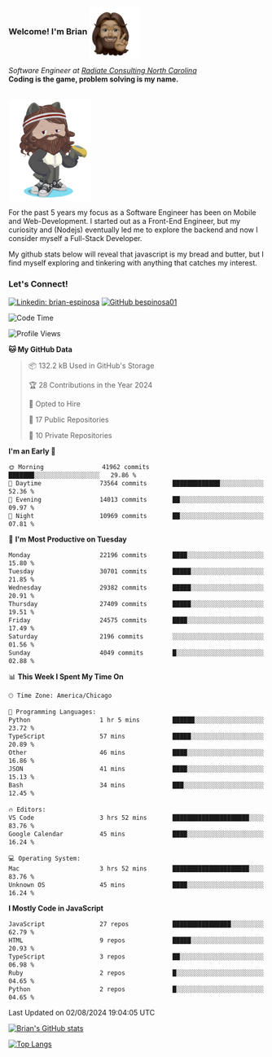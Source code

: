 ###  Welcome! I'm Brian <img align="center" src="https://github.com/bespinosa01/bespinosa01/blob/main/assets/peace-animoji.png" height="100" /></h2>
<p><em>Software Engineer at <a href="https://www.radiateconsulting.coop/north-carolina-tech-coop">Radiate Consulting North Carolina</a>
 <br/>
<!-- </br>Developer Consultant at <a href="https://codethedream.org/">Code The Dream</a> -->
</em> <b>Coding is the game, problem solving is my name.</b></p>

<br/>


 <img align="center" src="https://github.com/bespinosa01/bespinosa01/blob/main/assets/octo-me.png" height="200" /> 
 <p>
 For the past 5 years my focus as a Software Engineer has been on Mobile and Web-Development. I started out as a Front-End Engineer, but my curiosity and (Nodejs) eventually led me to explore the backend and now I consider myself a Full-Stack Developer.
</p>
<p>
 My github stats below will reveal that javascript is my bread and butter, but I find myself exploring and tinkering with anything that catches my interest. 
 </p>
 
 
### Let's Connect!

[![Linkedin: brian-espinosa](https://img.shields.io/badge/-brian--espinosa-blue?style=flat-square&logo=Linkedin&logoColor=white&link=https://www.linkedin.com/in/brian-espinosa/)](https://www.linkedin.com/in/brian-espinosa/)
[![GitHub bespinosa01](https://img.shields.io/github/followers/bespinosa01?label=follow&style=social)](https://github.com/bespinosa01)



<!--START_SECTION:waka-->
![Code Time](http://img.shields.io/badge/Code%20Time-1%2C601%20hrs%2053%20mins-blue)

![Profile Views](http://img.shields.io/badge/Profile%20Views-0-blue)

**🐱 My GitHub Data** 

> 📦 132.2 kB Used in GitHub's Storage 
 > 
> 🏆 28 Contributions in the Year 2024
 > 
> 💼 Opted to Hire
 > 
> 📜 17 Public Repositories 
 > 
> 🔑 10 Private Repositories 
 > 
**I'm an Early 🐤** 

```text
🌞 Morning                41962 commits       ███████░░░░░░░░░░░░░░░░░░   29.86 % 
🌆 Daytime                73564 commits       █████████████░░░░░░░░░░░░   52.36 % 
🌃 Evening                14013 commits       ██░░░░░░░░░░░░░░░░░░░░░░░   09.97 % 
🌙 Night                  10969 commits       ██░░░░░░░░░░░░░░░░░░░░░░░   07.81 % 
```
📅 **I'm Most Productive on Tuesday** 

```text
Monday                   22196 commits       ████░░░░░░░░░░░░░░░░░░░░░   15.80 % 
Tuesday                  30701 commits       █████░░░░░░░░░░░░░░░░░░░░   21.85 % 
Wednesday                29382 commits       █████░░░░░░░░░░░░░░░░░░░░   20.91 % 
Thursday                 27409 commits       █████░░░░░░░░░░░░░░░░░░░░   19.51 % 
Friday                   24575 commits       ████░░░░░░░░░░░░░░░░░░░░░   17.49 % 
Saturday                 2196 commits        ░░░░░░░░░░░░░░░░░░░░░░░░░   01.56 % 
Sunday                   4049 commits        █░░░░░░░░░░░░░░░░░░░░░░░░   02.88 % 
```


📊 **This Week I Spent My Time On** 

```text
🕑︎ Time Zone: America/Chicago

💬 Programming Languages: 
Python                   1 hr 5 mins         ██████░░░░░░░░░░░░░░░░░░░   23.72 % 
TypeScript               57 mins             █████░░░░░░░░░░░░░░░░░░░░   20.89 % 
Other                    46 mins             ████░░░░░░░░░░░░░░░░░░░░░   16.86 % 
JSON                     41 mins             ████░░░░░░░░░░░░░░░░░░░░░   15.13 % 
Bash                     34 mins             ███░░░░░░░░░░░░░░░░░░░░░░   12.45 % 

🔥 Editors: 
VS Code                  3 hrs 52 mins       █████████████████████░░░░   83.76 % 
Google Calendar          45 mins             ████░░░░░░░░░░░░░░░░░░░░░   16.24 % 

💻 Operating System: 
Mac                      3 hrs 52 mins       █████████████████████░░░░   83.76 % 
Unknown OS               45 mins             ████░░░░░░░░░░░░░░░░░░░░░   16.24 % 
```

**I Mostly Code in JavaScript** 

```text
JavaScript               27 repos            ████████████████░░░░░░░░░   62.79 % 
HTML                     9 repos             █████░░░░░░░░░░░░░░░░░░░░   20.93 % 
TypeScript               3 repos             ██░░░░░░░░░░░░░░░░░░░░░░░   06.98 % 
Ruby                     2 repos             █░░░░░░░░░░░░░░░░░░░░░░░░   04.65 % 
Python                   2 repos             █░░░░░░░░░░░░░░░░░░░░░░░░   04.65 % 
```




 Last Updated on 02/08/2024 19:04:05 UTC
<!--END_SECTION:waka-->


<!--  Github STATS -->
[![Brian's GitHub stats](https://github-readme-stats.vercel.app/api?username=bespinosa01&hide=stars,contribs&count_private=true&show_icons=true)](https://github.com/anuraghazra/github-readme-stats)

[![Top Langs](https://github-readme-stats.vercel.app/api/top-langs/?username=bespinosa01&layout=compact)](https://github.com/anuraghazra/github-readme-stats)



<!--
**bespinosa01/bespinosa01** is a ✨ _special_ ✨ repository because its `README.md` (this file) appears on your GitHub profile.

Here are some ideas to get you started:

- 🔭 I’m currently working on ...
- 🌱 I’m currently learning ...
- 👯 I’m looking to collaborate on ...
- 🤔 I’m looking for help with ...
- 💬 Ask me about ...
- 📫 How to reach me: ...
- 😄 Pronouns: ...
- ⚡ Fun fact: ...
-->
